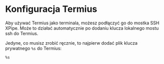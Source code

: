 # Konfiguracja Termius

Aby używać Termius jako terminala, możesz podłączyć go do mostka SSH XPipe. Może to działać automatycznie po dodaniu klucza lokalnego mostu ssh do Termius.

Jedyne, co musisz zrobić ręcznie, to najpierw dodać plik klucza prywatnego `%s` do Termius:

```
%s
```
